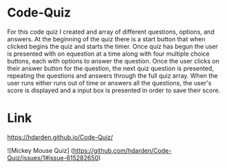 # Code-Quiz
For this code quiz I created and array of different questions, options, and answers. At the beginning of the quiz there is a start button that when clicked begins the quiz and starts the timer. Once quiz has begun the user is presented with on equestion at a time along with four multiple choice buttons, each with options to answer the question. Once the user clicks on their answer button for the question, the next quiz question is presented, repeating the questions and answers through the full quiz array. When the user runs either runs out of time or answers all the questions, the user's score is displayed and a input box is presented in order to save their score. 

# Link
https://hdarden.github.io/Code-Quiz/

![Mickey Mouse Quiz] (https://github.com/hdarden/Code-Quiz/issues/1#issue-615282650)
